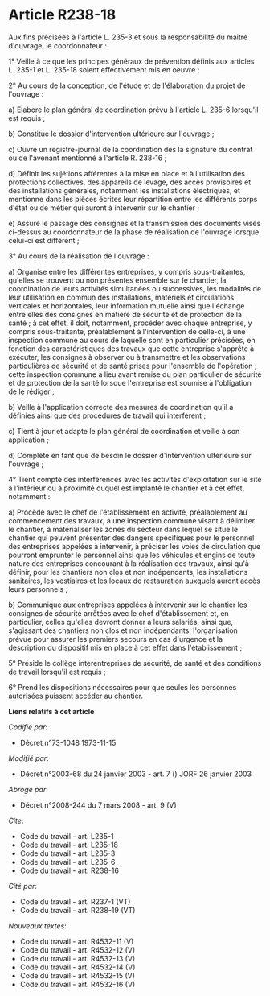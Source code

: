 # Article R238-18

Aux fins précisées à l'article L. 235-3 et sous la responsabilité du maître d'ouvrage, le coordonnateur :

1° Veille à ce que les principes généraux de prévention définis aux articles L. 235-1 et L. 235-18 soient effectivement mis
en oeuvre ;

2° Au cours de la conception, de l'étude et de l'élaboration du projet de l'ouvrage :

a) Elabore le plan général de coordination prévu à l'article L. 235-6 lorsqu'il est requis ;

b) Constitue le dossier d'intervention ultérieure sur l'ouvrage ;

c) Ouvre un registre-journal de la coordination dès la signature du contrat ou de l'avenant mentionné à l'article R. 238-16 ;

d) Définit les sujétions afférentes à la mise en place et à l'utilisation des protections collectives, des appareils de
levage, des accès provisoires et des installations générales, notamment les installations électriques, et mentionne dans les
pièces écrites leur répartition entre les différents corps d'état ou de métier qui auront à intervenir sur le chantier ;

e) Assure le passage des consignes et la transmission des documents visés ci-dessus au coordonnateur de la phase de
réalisation de l'ouvrage lorsque celui-ci est différent ;

3° Au cours de la réalisation de l'ouvrage :

a) Organise entre les différentes entreprises, y compris sous-traitantes, qu'elles se trouvent ou non présentes ensemble sur
le chantier, la coordination de leurs activités simultanées ou successives, les modalités de leur utilisation en commun des
installations, matériels et circulations verticales et horizontales, leur information mutuelle ainsi que l'échange entre
elles des consignes en matière de sécurité et de protection de la santé ; à cet effet, il doit, notamment, procéder avec
chaque entreprise, y compris sous-traitante, préalablement à l'intervention de celle-ci, à une inspection commune au cours de
laquelle sont en particulier précisées, en fonction des caractéristiques des travaux que cette entreprise s'apprête à
exécuter, les consignes à observer ou à transmettre et les observations particulières de sécurité et de santé prises pour
l'ensemble de l'opération ; cette inspection commune a lieu avant remise du plan particulier de sécurité et de protection de
la santé lorsque l'entreprise est soumise à l'obligation de le rédiger ;

b) Veille à l'application correcte des mesures de coordination qu'il a définies ainsi que des procédures de travail qui
interfèrent ;

c) Tient à jour et adapte le plan général de coordination et veille à son application ;

d) Complète en tant que de besoin le dossier d'intervention ultérieure sur l'ouvrage ;

4° Tient compte des interférences avec les activités d'exploitation sur le site à l'intérieur ou à proximité duquel est
implanté le chantier et à cet effet, notamment :

a) Procède avec le chef de l'établissement en activité, préalablement au commencement des travaux, à une inspection commune
visant à délimiter le chantier, à matérialiser les zones du secteur dans lequel se situe le chantier qui peuvent présenter
des dangers spécifiques pour le personnel des entreprises appelées à intervenir, à préciser les voies de circulation que
pourront emprunter le personnel ainsi que les véhicules et engins de toute nature des entreprises concourant à la réalisation
des travaux, ainsi qu'à définir, pour les chantiers non clos et non indépendants, les installations sanitaires, les
vestiaires et les locaux de restauration auxquels auront accès leurs personnels ;

b) Communique aux entreprises appelées à intervenir sur le chantier les consignes de sécurité arrêtées avec le chef
d'établissement et, en particulier, celles qu'elles devront donner à leurs salariés, ainsi que, s'agissant des chantiers non
clos et non indépendants, l'organisation prévue pour assurer les premiers secours en cas d'urgence et la description du
dispositif mis en place à cet effet dans l'établissement ;

5° Préside le collège interentreprises de sécurité, de santé et des conditions de travail lorsqu'il est requis ;

6° Prend les dispositions nécessaires pour que seules les personnes autorisées puissent accéder au chantier.

**Liens relatifs à cet article**

_Codifié par_:

  - Décret n°73-1048 1973-11-15

_Modifié par_:

  - Décret n°2003-68 du 24 janvier 2003 - art. 7 () JORF 26 janvier 2003

_Abrogé par_:

  - Décret n°2008-244 du 7 mars 2008 - art. 9 (V)

_Cite_:

  - Code du travail - art. L235-1
  - Code du travail - art. L235-18
  - Code du travail - art. L235-3
  - Code du travail - art. L235-6
  - Code du travail - art. R238-16

_Cité par_:

  - Code du travail - art. R237-1 (VT)
  - Code du travail - art. R238-19 (VT)

_Nouveaux textes_:

  - Code du travail - art. R4532-11 (V)
  - Code du travail - art. R4532-12 (V)
  - Code du travail - art. R4532-13 (V)
  - Code du travail - art. R4532-14 (V)
  - Code du travail - art. R4532-15 (V)
  - Code du travail - art. R4532-16 (V)
